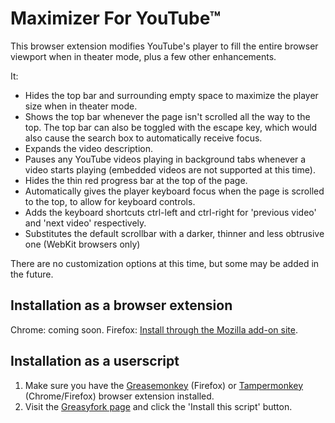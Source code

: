 # Maximizer For YouTube™

This browser extension modifies YouTube's player to fill the entire browser viewport when in theater mode, plus a few other enhancements.

It:

* Hides the top bar and surrounding empty space to maximize the player size when in theater mode.
* Shows the top bar whenever the page isn't scrolled all the way to the top. The top bar can also be toggled with the escape key, which would also cause the search box to automatically receive focus.
* Expands the video description.
* Pauses any YouTube videos playing in background tabs whenever a video starts playing (embedded videos are not supported at this time).
* Hides the thin red progress bar at the top of the page.
* Automatically gives the player keyboard focus when the page is scrolled to the top, to allow for keyboard controls.
* Adds the keyboard shortcuts ctrl-left and ctrl-right for 'previous video' and 'next video' respectively.
* Substitutes the default scrollbar with a darker, thinner and less obtrusive one (WebKit browsers only)

There are no customization options at this time, but some may be added in the future.

## Installation as a browser extension

Chrome: coming soon.
Firefox: [Install through the Mozilla add-on site](https://addons.mozilla.org/en-US/firefox/addon/maximizer-for-youtube/).

## Installation as a userscript

1. Make sure you have the [Greasemonkey](https://addons.mozilla.org/en-US/firefox/addon/greasemonkey/) (Firefox) or [Tampermonkey](https://chrome.google.com/webstore/detail/tampermonkey/dhdgffkkebhmkfjojejmpbldmpobfkfo?hl=en) (Chrome/Firefox) browser extension installed.
2. Visit the [Greasyfork page](https://greasyfork.org/en/scripts/33243-maximizer-for-youtube) and click the 'Install this script' button.
